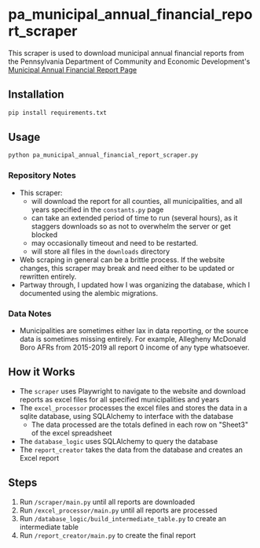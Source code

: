 # pa_municipal_annual_financial_report_scraper

This scraper is used to download municipal annual financial reports from the Pennsylvania Department of Community and Economic Development's [Municipal Annual Financial Report Page](https://apps.dced.pa.gov/munstats-public/ReportInformation2.aspx?report=mAfrForm)

## Installation

```bash
pip install requirements.txt
```

## Usage

```bash
python pa_municipal_annual_financial_report_scraper.py
```
### Repository Notes
- This scraper:
    - will download the report for all counties, all municipalities, and all years specified in the `constants.py` page
    - can take an extended period of time to run (several hours), as it staggers downloads so as not to overwhelm the server or get blocked
    - may occasionally timeout and need to be restarted.
    - will store all files in the `downloads` directory
- Web scraping in general can be a brittle process. If the website changes, this scraper may break and need either to be updated or rewritten entirely.
- Partway through, I updated how I was organizing the database, which I documented using the alembic migrations. 

### Data Notes
- Municipalities are sometimes either lax in data reporting, or the source data is sometimes missing entirely. For example, Allegheny McDonald Boro AFRs from 2015-2019 all report 0 income of any type whatsoever. 

## How it Works
- The `scraper` uses Playwright to navigate to the website and download reports as excel files for all specified municipalities and years
- The `excel_processor` processes the excel files and stores the data in a sqlite database, using SQLAlchemy to interface with the database
  - The data processed are the totals defined in each row on "Sheet3" of the excel spreadsheet
- The `database_logic` uses SQLAlchemy to query the database
- The `report_creator` takes the data from the database and creates an Excel report

## Steps
1. Run `/scraper/main.py` until all reports are downloaded
2. Run `/excel_processor/main.py` until all reports are processed
3. Run `/database_logic/build_intermediate_table.py` to create an intermediate table
4. Run `/report_creator/main.py` to create the final report